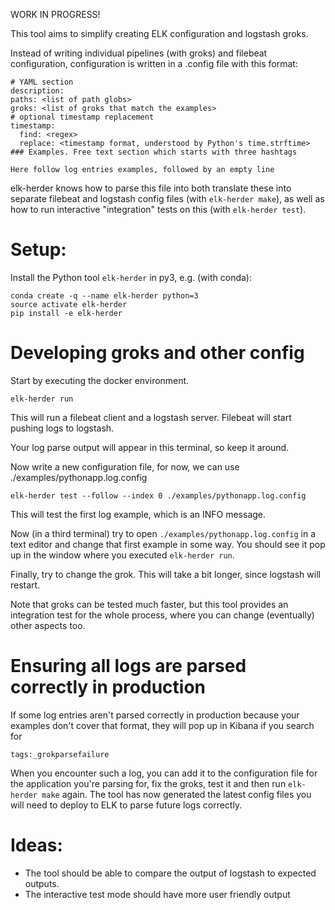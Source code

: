 WORK IN PROGRESS!

This tool aims to simplify creating ELK configuration and logstash groks.

Instead of writing individual pipelines (with groks) and filebeat configuration, configuration is written in a .config file with this format:

    # YAML section
    description:
    paths: <list of path globs>
    groks: <list of groks that match the examples>
    # optional timestamp replacement
    timestamp:
      find: <regex>
      replace: <timestamp format, understood by Python's time.strftime>
    ### Examples. Free text section which starts with three hashtags

    Here follow log entries examples, followed by an empty line

elk-herder knows how to parse this file into both translate these into separate filebeat and logstash config files (with `elk-herder make`), as well as how to run interactive "integration" tests on this (with `elk-herder test`).

# Setup:

Install the Python tool `elk-herder` in py3, e.g. (with conda):

    conda create -q --name elk-herder python=3
    source activate elk-herder
    pip install -e elk-herder

# Developing groks and other config

Start by executing the docker environment.

    elk-herder run

This will run a filebeat client and a logstash server. Filebeat will start pushing logs to logstash.

Your log parse output will appear in this terminal, so keep it around.

Now write a new configuration file, for now, we can use ./examples/pythonapp.log.config

    elk-herder test --follow --index 0 ./examples/pythonapp.log.config

This will test the first log example, which is an INFO message.

Now (in a third terminal) try to open `./examples/pythonapp.log.config` in a text editor and change that first example in some way. You should see it pop up in the window where you executed `elk-herder run`.

Finally, try to change the grok. This will take a bit longer, since logstash will restart.

Note that groks can be tested much faster, but this tool provides an integration test for the whole process, where you can change (eventually) other aspects too.


# Ensuring all logs are parsed correctly in production

If some log entries aren't parsed correctly in production because your examples don't cover that format, they will pop up in Kibana if you search for

    tags:_grokparsefailure

When you encounter such a log, you can add it to the configuration file for the application you're parsing for, fix the groks, test it and then run `elk-herder make` again. The tool has now generated the latest config files you will need to deploy to ELK to parse future logs correctly.

# Ideas:

* The tool should be able to compare the output of logstash to expected outputs.
* The interactive test mode should have more user friendly output

